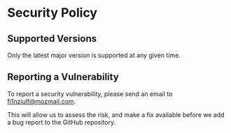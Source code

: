 # Security Policy

## Supported Versions

Only the latest major version is supported at any given time.

## Reporting a Vulnerability

To report a security vulnerability, please send an
email to [fi1nziulf@mozmail.com](mailto:fi1nziulf@mozmail.com).

This will allow us to assess the risk, and make a fix available before we add a
bug report to the GitHub repository.
